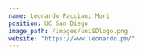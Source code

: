 ```yaml
---
name: Leonardo Pacciani Mori
position: UC San Diego
image_path: /images/uniSDlogo.png
website: "https://www.leonardo.pm/"
---
```


